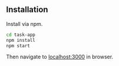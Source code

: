 ## Installation

Install via npm.

```bash
cd task-app
npm install
npm start
```
Then navigate to [localhost:3000](http://localhost:3000) in browser.
